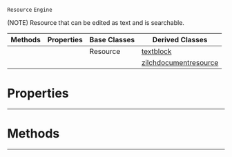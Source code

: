  `Resource` `Engine`



(NOTE) Resource that can be edited as text and is searchable.

|Methods|Properties|Base Classes|Derived Classes|
|---|---|---|---|
| | |Resource|[textblock](https://github.com/ArendDanielek/ZeroDocsTest/blob/master/code_reference/class_reference/textblock.markdown)|
| | | |[zilchdocumentresource](https://github.com/ArendDanielek/ZeroDocsTest/blob/master/code_reference/class_reference/zilchdocumentresource.markdown)|


 #  Properties


---  
 #  Methods


---  
 
  
  
  
  
  
  
  

 